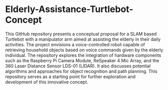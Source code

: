 # Elderly-Assistance-Turtlebot-Concept
This GitHub repository presents a conceptual proposal for a SLAM based Turtlebot with a manipulator arm aimed at assisting the elderly in their daily activities. The project envisions a voice-controlled robot capable of retrieving household objects based on voice commands given by the elderly individual. The repository explores the integration of hardware components such as the Raspberry Pi Camera Module, ReSpeaker 4 Mic Array, and the 360 Laser Distance Sensor LDS-01 (LIDAR). It also discusses potential algorithms and approaches for object recognition and path planning. This repository serves as a starting point for further exploration and development of this innovative concept.